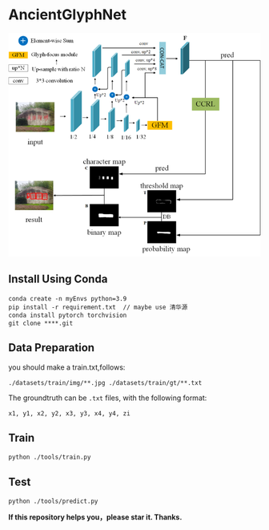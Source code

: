 # AncientGlyphNet
![image-20241103164332181](.\README.assets\image-20241103164332181.png)

## Install Using Conda

```
conda create -n myEnvs python=3.9
pip install -r requirement.txt  // maybe use 清华源
conda install pytorch torchvision
git clone ****.git
```

## Data Preparation

you should make a train.txt,follows:

```
./datasets/train/img/**.jpg ./datasets/train/gt/**.txt
```

The groundtruth can be `.txt` files, with the following format:

```
x1, y1, x2, y2, x3, y3, x4, y4, zi
```

## Train

```
python ./tools/train.py
```

## Test

```
python ./tools/predict.py
```





**If this repository helps you，please star it. Thanks.**
